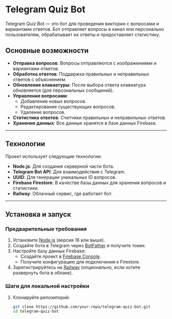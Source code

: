 # Telegram Quiz Bot

Telegram Quiz Bot — это бот для проведения викторин с вопросами и вариантами ответов. Бот отправляет вопросы в канал или персонально пользователям, обрабатывает их ответы и предоставляет статистику.

## Основные возможности
- **Отправка вопросов**: Вопросы отправляются с изображениями и вариантами ответов.
- **Обработка ответов**: Поддержка правильных и неправильных ответов с объяснением.
- **Обновление клавиатуры**: После выбора ответа клавиатура обновляется (для персональных сообщений).
- **Управление вопросами**:
  - Добавление новых вопросов.
  - Редактирование существующих вопросов.
  - Удаление вопросов.
- **Статистика ответов**: Счетчики правильных и неправильных ответов.
- **Хранение данных**: Все данные хранятся в базе данных Firebase.

---

## Технологии
Проект использует следующие технологии:
- **Node.js**: Для создания серверной части бота.
- **Telegram Bot API**: Для взаимодействия с Telegram.
- **UUID**: Для генерации уникальных ID вопросов.
- **Firebase Firestore**: В качестве базы данных для хранения вопросов и статистики.
- **Railway**: Облачный сервис, где работает бот.

---

## Установка и запуск

### Предварительные требования
1. Установите [Node.js](https://nodejs.org/) (версия 16 или выше).
2. Создайте бота в Telegram через [BotFather](https://core.telegram.org/bots#botfather) и получите токен.
3. Настройте базу данных Firebase:
   - Создайте проект в [Firebase Console](https://console.firebase.google.com/).
   - Получите конфигурацию для подключения к Firestore.
4. Зарегистрируйтесь на [Railway](https://railway.app/) (опционально, если хотите развернуть бота в облаке).

### Шаги для локальной настройки
1. Клонируйте репозиторий:
   ```bash
   git clone https://github.com/your-repo/telegram-quiz-bot.git
   cd telegram-quiz-bot
